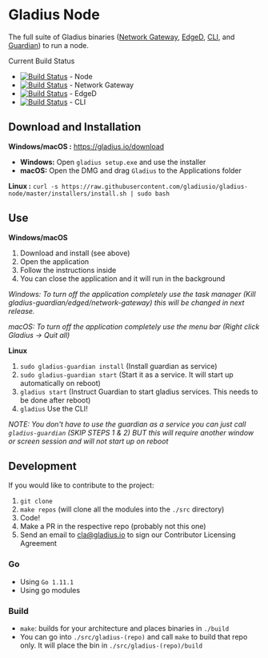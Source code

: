 # Gladius Node

The full suite of Gladius binaries ([Network Gateway](https://github.com/gladiusio/gladius-network-gateway), [EdgeD](https://github.com/gladiusio/gladius-edged), [CLI](https://github.com/gladiusio/gladius-cli), and [Guardian](https://github.com/gladiusio/gladius-guardian)) to run a node.

Current Build Status
* [![Build Status](https://travis-ci.com/gladiusio/gladius-node.svg?branch=master)](https://travis-ci.com/gladiusio/gladius-node) - Node
* [![Build Status](https://travis-ci.com/gladiusio/gladius-network-gateway.svg?branch=master)](https://travis-ci.com/gladiusio/gladius-network-gateway) - Network Gateway
* [![Build Status](https://travis-ci.com/gladiusio/gladius-edged.svg?branch=master)](https://travis-ci.com/gladiusio/gladius-edged) - EdgeD
* [![Build Status](https://travis-ci.com/gladiusio/gladius-cli.svg?branch=master)](https://travis-ci.com/gladiusio/gladius-cli) - CLI

## Download and Installation

**Windows/macOS :** https://gladius.io/download
- **Windows:** Open `gladius setup.exe` and use the installer
- **macOS:** Open the DMG and drag `Gladius` to the Applications folder

**Linux :** `curl -s https://raw.githubusercontent.com/gladiusio/gladius-node/master/installers/install.sh | sudo bash`

## Use
**Windows/macOS**
1. Download and install (see above)
2. Open the application
3. Follow the instructions inside
4. You can close the application and it will run in the background

*Windows: To turn off the application completely use the task manager (Kill gladius-guardian/edged/network-gateway) this will be changed in next release.*

*macOS: To turn off the application completely use the menu bar (Right click Gladius -> Quit all)*

**Linux**
1. `sudo gladius-guardian install` (Install guardian as service)
2. `sudo gladius-guardian start` (Start it as a service. It will start up automatically on reboot)
3. `gladius start` (Instruct Guardian to start gladius services. This needs to be done after reboot)
4. `gladius` Use the CLI!

*NOTE: You don't have to use the guardian as a service you can just call `gladius-guardian` (SKIP STEPS 1 & 2) BUT this will require another window or screen session and will not start up on reboot*

## Development
If you would like to contribute to the project:
1. `git clone`
2. `make repos` (will clone all the modules into the `./src` directory)
3. Code!
4. Make a PR in the respective repo (probably not this one)
5. Send an email to cla@gladius.io to sign our Contributor Licensing Agreement

### Go
- Using `Go 1.11.1`
- Using go modules

### Build
- `make`: builds for your architecture and places binaries in `./build`
- You can go into `./src/gladius-(repo)` and call `make` to build that repo only.
It will place the bin in `./src/gladius-(repo)/build`
